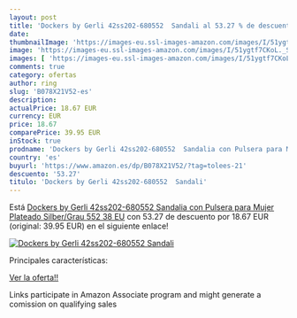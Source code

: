 ```yaml
---
layout: post
title: 'Dockers by Gerli 42ss202-680552  Sandali al 53.27 % de descuento'
date: 
thumbnailImage: 'https://images-eu.ssl-images-amazon.com/images/I/51ygtf7CKoL._SL200_.jpg'
image: 'https://images-eu.ssl-images-amazon.com/images/I/51ygtf7CKoL._SL200_.jpg'
images: [ 'https://images-eu.ssl-images-amazon.com/images/I/51ygtf7CKoL._SL200_.jpg' ]
comments: true
category: ofertas
author: ring
slug: 'B078X21V52-es'
description:
actualPrice: 18.67 EUR
currency: EUR
price: 18.67
comparePrice: 39.95 EUR
inStock: true
prodname: 'Dockers by Gerli 42ss202-680552  Sandalia con Pulsera para Mujer  Plateado  Silber/Grau 552   38 EU'
country: 'es'
buyurl: 'https://www.amazon.es/dp/B078X21V52/?tag=tolees-21'
descuento: '53.27'
titulo: 'Dockers by Gerli 42ss202-680552  Sandali'
---
```


Está [Dockers by Gerli 42ss202-680552  Sandalia con Pulsera para Mujer  Plateado  Silber/Grau 552   38 EU](https://www.amazon.es/dp/B078X21V52/?tag=tolees-21) con 53.27 de descuento por 18.67 EUR (original: 39.95 EUR) en el siguiente enlace!

[![Dockers by Gerli 42ss202-680552  Sandali](https://images-eu.ssl-images-amazon.com/images/I/51ygtf7CKoL._SL200_.jpg)](https://www.amazon.es/dp/B078X21V52/?tag=tolees-21)

Principales características:


[Ver la oferta!!](https://www.amazon.es/dp/B078X21V52/?tag=tolees-21)

Links participate in Amazon Associate program and might generate a comission on qualifying sales


